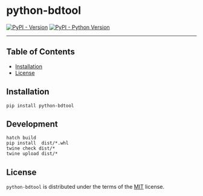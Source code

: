 # python-bdtool

[![PyPI - Version](https://img.shields.io/pypi/v/python-bdtool.svg)](https://pypi.org/project/python-bdtool)
[![PyPI - Python Version](https://img.shields.io/pypi/pyversions/python-bdtool.svg)](https://pypi.org/project/python-bdtool)

-----

## Table of Contents

- [Installation](#installation)
- [License](#license)

## Installation

```console
pip install python-bdtool
```
## Development
```console
hatch build
pip install  dist/*.whl
twine check dist/*
twine upload dist/*
```
## License

`python-bdtool` is distributed under the terms of the [MIT](https://spdx.org/licenses/MIT.html) license.
